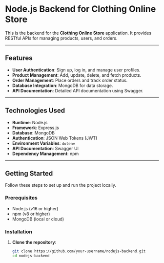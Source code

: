 # Node.js Backend for Clothing Online Store

This is the backend for the **Clothing Online Store** application. It provides RESTful APIs for managing products, users, and orders.

---

## Features

- **User Authentication**: Sign up, log in, and manage user profiles.
- **Product Management**: Add, update, delete, and fetch products.
- **Order Management**: Place orders and track order status.
- **Database Integration**: MongoDB for data storage.
- **API Documentation**: Detailed API documentation using Swagger.

---

## Technologies Used

- **Runtime**: Node.js
- **Framework**: Express.js
- **Database**: MongoDB
- **Authentication**: JSON Web Tokens (JWT)
- **Environment Variables**: `dotenv`
- **API Documentation**: Swagger UI
- **Dependency Management**: npm

---

## Getting Started

Follow these steps to set up and run the project locally.

### Prerequisites

- Node.js (v16 or higher)
- npm (v8 or higher)
- MongoDB (local or cloud)

### Installation

1. **Clone the repository**:
   ```bash
   git clone https://github.com/your-username/nodejs-backend.git
   cd nodejs-backend